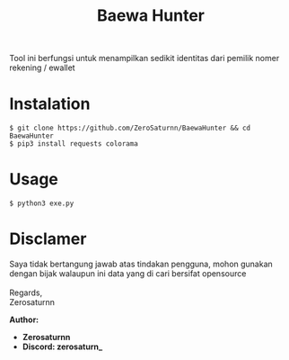 <h1 align="center">Baewa Hunter</h1>

<br>

Tool ini berfungsi untuk menampilkan sedikit identitas dari pemilik nomer rekening / ewallet

# Instalation
`$ git clone https://github.com/ZeroSaturnn/BaewaHunter && cd BaewaHunter`<br>
`$ pip3 install requests colorama`

# Usage
`$ python3 exe.py`

# Disclamer
Saya tidak bertangung jawab atas tindakan pengguna, mohon gunakan dengan bijak walaupun ini data yang di cari bersifat opensource
<br>
<br>
Regards,
<br>
Zerosaturnn

**Author:**
- **Zerosaturnn**
- **Discord: zerosaturn_**
